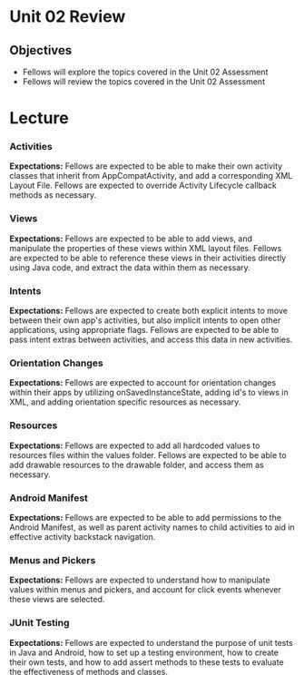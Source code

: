 # Unit 02 Review

## Objectives
* Fellows will explore the topics covered in the Unit 02 Assessment
* Fellows will review the topics covered in the Unit 02 Assessment

# Lecture

### Activities
**Expectations:** Fellows are expected to be able to make their own activity classes that inherit from AppCompatActivity, and add a corresponding XML Layout File. Fellows are expected to override Activity Lifecycle callback methods as necessary.

### Views
**Expectations:** Fellows are expected to be able to add views, and manipulate the properties of these views within XML layout files. Fellows are expected to be able to reference these views in their activities directly using Java code, and extract the data within them as necessary.

### Intents
**Expectations:** Fellows are expected to create both explicit intents to move between their own app's activities, but also implicit intents to open other applications, using appropriate flags. Fellows are expected to be able to pass intent extras between activities, and access this data in new activities.

### Orientation Changes
**Expectations:** Fellows are expected to account for orientation changes within their apps by utilizing onSavedInstanceState, adding id's to views in XML, and adding orientation specific resources as necessary.

### Resources
**Expectations:** Fellows are expected to add all hardcoded values to resources files within the values folder. Fellows are expected to be able to add drawable resources to the drawable folder, and access them as necessary.

### Android Manifest
**Expectations:** Fellows are expected to be able to add permissions to the Android Manifest, as well as parent activity names to child activities to aid in effective activity backstack navigation.

### Menus and Pickers
**Expectations:** Fellows are expected to understand how to manipulate values within menus and pickers, and account for click events whenever these views are selected.

### JUnit Testing
**Expectations:** Fellows are expected to understand the purpose of unit tests in Java and Android, how to set up a testing environment, how to create their own tests, and how to add assert methods to these tests to evaluate the effectiveness of methods and classes.
